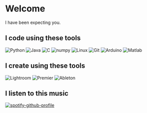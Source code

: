 # Welcome
I have been expecting you.



## I code using these tools

![Python](https://img.shields.io/badge/-Python-3776AB?style=flat&logo=Python&labelColor=black) 
![Java](https://img.shields.io/badge/-java-007396?style=flat&logo=java&labelColor=black) 
![C](https://img.shields.io/badge/-C,_C++-A8B9CC?style=flat&logo=c&labelColor=black&) 
![numpy](https://img.shields.io/badge/-NumPy-013243?style=flat&logo=NumPy&labelColor=black) 
![Linux](https://img.shields.io/badge/Linux-FCC624?style=flat&logo=linux&labelColor=black) 
![Git](https://img.shields.io/badge/-Git-F05032?style=flat&logo=git&labelColor=black) 
![Arduino](https://img.shields.io/badge/Arduino-00979D?style=flat&logo=arduino&labelColor=black) 
![Matlab](https://img.shields.io/badge/Matlab-0076A8?style=flat&logo=Mathworks&labelColor=black) 

## I create using these tools
![Lightroom](https://img.shields.io/badge/-_Adobe_Lightroom-31A8FF?style=flat&logo=Adobe-Lightroom&labelColor=black) 
![Premier](https://img.shields.io/badge/-_Adobe_Premiere_Pro-9999FF?style=flat&logo=Adobe-Premiere-Pro&labelColor=black)
![Ableton](https://img.shields.io/badge/-_Ableton_Live-000000?style=flat&logo=Ableton-Live&labelColor=black)

## I listen to this music
[![spotify-github-profile](https://spotify-github-profile.vercel.app/api/view?uid=21ujpbe44jc2cl6ll2lyl2kpi&cover_image=true&theme=novatorem)](https://spotify-github-profile.vercel.app/api/view?uid=21ujpbe44jc2cl6ll2lyl2kpi&redirect=true)
